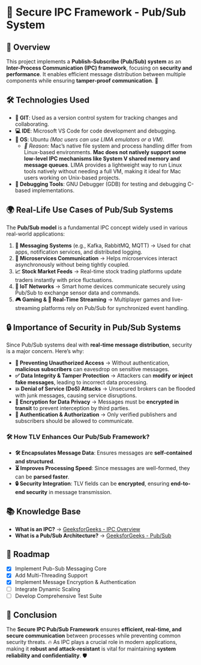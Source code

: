 # 🚀 Secure IPC Framework - Pub/Sub System

## 📌 Overview

This project implements a **Publish-Subscribe (Pub/Sub) system** as an **Inter-Process Communication (IPC) framework**, focusing on **security and performance**. It enables efficient message distribution between multiple components while ensuring **tamper-proof communication**. 🔐

## 🛠️ Technologies Used

- **📂 GIT**: Used as a version control system for tracking changes and collaborating.
- **💻 IDE**: Microsoft VS Code for code development and debugging.
- **🐧 OS**: Ubuntu _(Mac users can use LIMA emulators or a VM)._
  - _🔹 Reason:_ Mac’s native file system and process handling differ from Linux-based environments. **Mac does not natively support some low-level IPC mechanisms like System V shared memory and message queues**. LIMA provides a lightweight way to run Linux tools natively without needing a full VM, making it ideal for Mac users working on Unix-based projects.
- **🐞 Debugging Tools**: GNU Debugger (GDB) for testing and debugging C-based implementations.

## 🌍 Real-Life Use Cases of Pub/Sub Systems

The **Pub/Sub model** is a fundamental IPC concept widely used in various real-world applications:

1. **💬 Messaging Systems** (e.g., Kafka, RabbitMQ, MQTT) → Used for chat apps, notification services, and distributed logging.
2. **🔗 Microservices Communication** → Helps microservices interact asynchronously without being tightly coupled.
3. **📈 Stock Market Feeds** → Real-time stock trading platforms update traders instantly with price fluctuations.
4. **🏡 IoT Networks** → Smart home devices communicate securely using Pub/Sub to exchange sensor data and commands.
5. **🎮 Gaming & 📡 Real-Time Streaming** → Multiplayer games and live-streaming platforms rely on Pub/Sub for synchronized event handling.

## 🔒 Importance of Security in Pub/Sub Systems

Since Pub/Sub systems deal with **real-time message distribution**, security is a major concern. Here’s why:

- **🚫 Preventing Unauthorized Access** → Without authentication, **malicious subscribers** can eavesdrop on sensitive messages.
- **✅ Data Integrity & Tamper Protection** → Attackers can **modify or inject fake messages**, leading to incorrect data processing.
- **💥 Denial of Service (DoS) Attacks** → Unsecured brokers can be flooded with junk messages, causing service disruptions.
- **🔑 Encryption for Data Privacy** → Messages must be **encrypted in transit** to prevent interception by third parties.
- **👤 Authentication & Authorization** → Only verified publishers and subscribers should be allowed to communicate.

### 🛠️ How TLV Enhances Our Pub/Sub Framework?

- **🛠️ Encapsulates Message Data**: Ensures messages are **self-contained and structured**.
- **⏳ Improves Processing Speed**: Since messages are well-formed, they can be **parsed faster**.
- **🔒 Security Integration**: TLV fields can be **encrypted**, ensuring **end-to-end security** in message transmission.

## 📚 Knowledge Base

- **What is an IPC?** → [GeeksforGeeks - IPC Overview](https://www.geeksforgeeks.org/inter-process-communication-ipc/)
- **What is a Pub/Sub Architecture?** → [GeeksforGeeks - Pub/Sub](https://www.geeksforgeeks.org/what-is-pub-sub/)

## 📌 Roadmap

- [x] Implement Pub-Sub Messaging Core
- [x] Add Multi-Threading Support
- [x] Implement Message Encryption & Authentication
- [ ] Integrate Dynamic Scaling
- [ ] Develop Comprehensive Test Suite

## 🎯 Conclusion

The **Secure IPC Pub/Sub Framework** ensures **efficient, real-time, and secure communication** between processes while preventing common security threats. 🔥 As IPC plays a crucial role in modern applications, making it **robust and attack-resistant** is vital for maintaining **system reliability and confidentiality**. 🛡️
